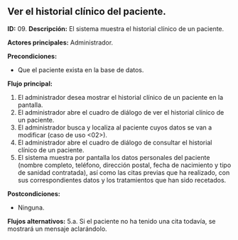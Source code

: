 ## Ver el historial clínico del paciente.

**ID:** 09.
**Descripción:** El sistema muestra el historial clínico de un paciente.

**Actores principales:** Administrador.

**Precondiciones:**
* Que el paciente exista en la base de datos.

**Flujo principal:**
1. El administrador desea mostrar el historial clínico de un paciente en la pantalla.
1. El administrador abre el cuadro de diálogo de ver el historial clínico de un paciente.
1. El administrador busca y localiza al paciente cuyos datos se van a modificar (caso de uso <02>).
1. El administrador abre el cuadro de diálogo de consultar el historial clínico de un paciente.
1. El sistema muestra por pantalla los datos personales del paciente (nombre completo, teléfono, dirección postal, fecha de nacimiento y tipo de sanidad contratada), así como las citas previas que ha realizado, con sus correspondientes datos y los tratamientos que han sido recetados.


**Postcondiciones:**
* Ninguna.

**Flujos alternativos:**
5.a. Si el paciente no ha tenido una cita todavía, se mostrará un mensaje aclarándolo.
